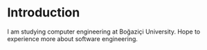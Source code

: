 # Introduction #

I am studying computer engineering at Boğaziçi University. Hope to experience more about software engineering.

